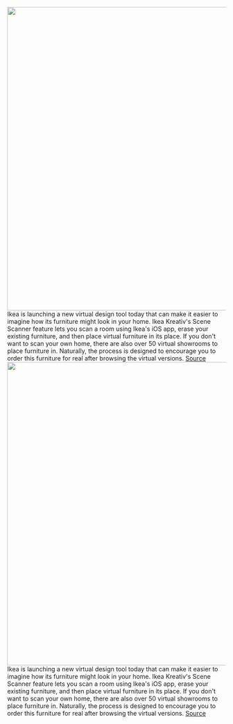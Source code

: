 <img src='https://cdn.vox-cdn.com/thumbor/o70-YLMM7znNutboxTk8MtEVJnU=/0x0:2152x1435/1200x800/filters:focal(599x481:943x825)/cdn.vox-cdn.com/uploads/chorus_image/image/71003065/web_design_own_room.0.jpg' width='700px' /><br/>
Ikea is launching a new virtual design tool today that can make it easier to imagine how its furniture might look in your home. Ikea Kreativ's Scene Scanner feature lets you scan a room using Ikea's iOS app, erase your existing furniture, and then place virtual furniture in its place. If you don't want to scan your own home, there are also over 50 virtual showrooms to place furniture in. Naturally, the process is designed to encourage you to order this furniture for real after browsing the virtual versions.
<a href='https://www.theverge.com/2022/6/22/23178125/ikea-kreativ-room-scanner-ios-app-virtual-furniture-showroom'> Source <a/><img src='https://cdn.vox-cdn.com/thumbor/o70-YLMM7znNutboxTk8MtEVJnU=/0x0:2152x1435/1200x800/filters:focal(599x481:943x825)/cdn.vox-cdn.com/uploads/chorus_image/image/71003065/web_design_own_room.0.jpg' width='700px' /><br/>
Ikea is launching a new virtual design tool today that can make it easier to imagine how its furniture might look in your home. Ikea Kreativ's Scene Scanner feature lets you scan a room using Ikea's iOS app, erase your existing furniture, and then place virtual furniture in its place. If you don't want to scan your own home, there are also over 50 virtual showrooms to place furniture in. Naturally, the process is designed to encourage you to order this furniture for real after browsing the virtual versions.
<a href='https://www.theverge.com/2022/6/22/23178125/ikea-kreativ-room-scanner-ios-app-virtual-furniture-showroom'> Source <a/>